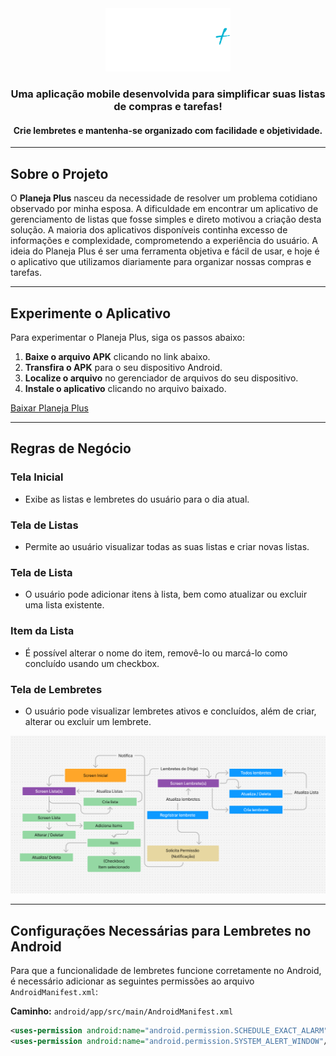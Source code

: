 <div align="center">
  <img src="/src/assets/images/logo.png" alt="Logo do Planeja Plus" width="200">

  ### Uma aplicação mobile desenvolvida para simplificar suas listas de compras e tarefas!
  #### Crie lembretes e mantenha-se organizado com facilidade e objetividade.
</div>

---

## Sobre o Projeto

O **Planeja Plus** nasceu da necessidade de resolver um problema cotidiano observado por minha esposa. A dificuldade em encontrar um aplicativo de gerenciamento de listas que fosse simples e direto motivou a criação desta solução. A maioria dos aplicativos disponíveis continha excesso de informações e complexidade, comprometendo a experiência do usuário. A ideia do Planeja Plus é ser uma ferramenta objetiva e fácil de usar, e hoje é o aplicativo que utilizamos diariamente para organizar nossas compras e tarefas.

---

## Experimente o Aplicativo

Para experimentar o Planeja Plus, siga os passos abaixo:

1. **Baixe o arquivo APK** clicando no link abaixo.
2. **Transfira o APK** para o seu dispositivo Android.
3. **Localize o arquivo** no gerenciador de arquivos do seu dispositivo.
4. **Instale o aplicativo** clicando no arquivo baixado.

[Baixar Planeja Plus](/build.apk)

---

## Regras de Negócio

### Tela Inicial
- Exibe as listas e lembretes do usuário para o dia atual.

### Tela de Listas
- Permite ao usuário visualizar todas as suas listas e criar novas listas.

### Tela de Lista
- O usuário pode adicionar itens à lista, bem como atualizar ou excluir uma lista existente.

### Item da Lista
- É possível alterar o nome do item, removê-lo ou marcá-lo como concluído usando um checkbox.

### Tela de Lembretes
- O usuário pode visualizar lembretes ativos e concluídos, além de criar, alterar ou excluir um lembrete.

<div align="center">
  <img src="pplus-regras.PNG" alt="Regras de negócio do Planeja Plus">
</div>

---

## Configurações Necessárias para Lembretes no Android

Para que a funcionalidade de lembretes funcione corretamente no Android, é necessário adicionar as seguintes permissões ao arquivo `AndroidManifest.xml`:

**Caminho:** `android/app/src/main/AndroidManifest.xml`

```xml
<uses-permission android:name="android.permission.SCHEDULE_EXACT_ALARM"/>
<uses-permission android:name="android.permission.SYSTEM_ALERT_WINDOW"/>
